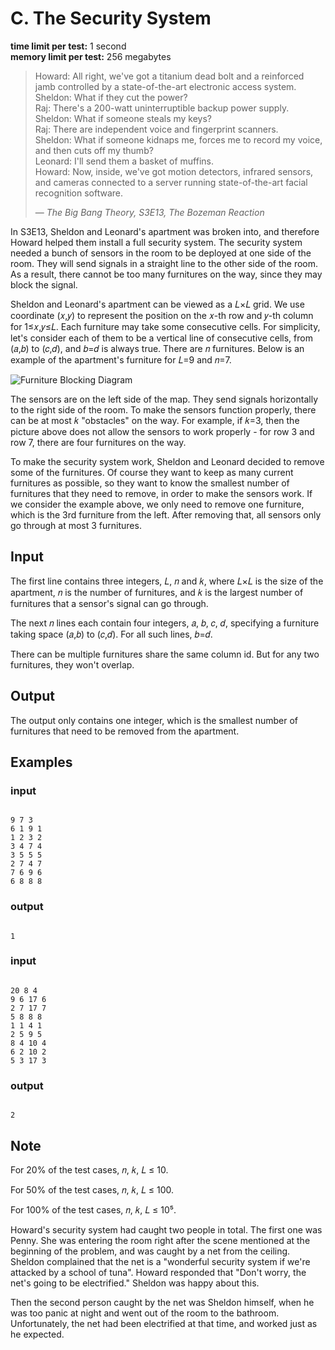 # C. The Security System

**time limit per test:** 1 second  
**memory limit per test:** 256 megabytes

> Howard: All right, we've got a titanium dead bolt and a reinforced jamb controlled by a state-of-the-art electronic access system.  
> Sheldon: What if they cut the power?  
> Raj: There's a 200-watt uninterruptible backup power supply.  
> Sheldon: What if someone steals my keys?  
> Raj: There are independent voice and fingerprint scanners.  
> Sheldon: What if someone kidnaps me, forces me to record my voice, and then cuts off my thumb?  
> Leonard: I'll send them a basket of muffins.  
> Howard: Now, inside, we've got motion detectors, infrared sensors, and cameras connected to a server running state-of-the-art facial recognition software.  
>
> — *The Big Bang Theory, S3E13, The Bozeman Reaction*

In S3E13, Sheldon and Leonard's apartment was broken into, and therefore Howard helped them install a full security system. The security system needed a bunch of sensors in the room to be deployed at one side of the room. They will send signals in a straight line to the other side of the room. As a result, there cannot be too many furnitures on the way, since they may block the signal.

Sheldon and Leonard's apartment can be viewed as a 𝐿×𝐿 grid. We use coordinate (𝑥,𝑦) to represent the position on the 𝑥-th row and 𝑦-th column for 1≤𝑥,𝑦≤𝐿. Each furniture may take some consecutive cells. For simplicity, let's consider each of them to be a vertical line of consecutive cells, from (𝑎,𝑏) to (𝑐,𝑑), and 𝑏=𝑑 is always true. There are 𝑛 furnitures. Below is an example of the apartment's furniture for 𝐿=9 and 𝑛=7.

![Furniture Blocking Diagram](https://espresso.codeforces.com/e4252f41adff7de61b55593d5fa84b0074362993.png)

The sensors are on the left side of the map. They send signals horizontally to the right side of the room. To make the sensors function properly, there can be at most 𝑘 "obstacles" on the way. For example, if 𝑘=3, then the picture above does not allow the sensors to work properly - for row 3 and row 7, there are four furnitures on the way.

To make the security system work, Sheldon and Leonard decided to remove some of the furnitures. Of course they want to keep as many current furnitures as possible, so they want to know the smallest number of furnitures that they need to remove, in order to make the sensors work. If we consider the example above, we only need to remove one furniture, which is the 3rd furniture from the left. After removing that, all sensors only go through at most 3 furnitures.

## Input

The first line contains three integers, 𝐿, 𝑛 and 𝑘, where 𝐿×𝐿 is the size of the apartment, 𝑛 is the number of furnitures, and 𝑘 is the largest number of furnitures that a sensor's signal can go through.

The next 𝑛 lines each contain four integers, 𝑎, 𝑏, 𝑐, 𝑑, specifying a furniture taking space (𝑎,𝑏) to (𝑐,𝑑). For all such lines, 𝑏=𝑑.

There can be multiple furnitures share the same column id. But for any two furnitures, they won't overlap.

## Output

The output only contains one integer, which is the smallest number of furnitures that need to be removed from the apartment.

## Examples

### input
```

9 7 3
6 1 9 1
1 2 3 2
3 4 7 4
3 5 5 5
2 7 4 7
7 6 9 6
6 8 8 8

```

### output
```

1

```

### input
```

20 8 4
9 6 17 6
2 7 17 7
5 8 8 8
1 1 4 1
2 5 9 5
8 4 10 4
6 2 10 2
5 3 17 3

```

### output
```

2

```

## Note

For 20% of the test cases, 𝑛, 𝑘, 𝐿 ≤ 10.

For 50% of the test cases, 𝑛, 𝑘, 𝐿 ≤ 100.

For 100% of the test cases, 𝑛, 𝑘, 𝐿 ≤ 10⁵.

Howard's security system had caught two people in total. The first one was Penny. She was entering the room right after the scene mentioned at the beginning of the problem, and was caught by a net from the ceiling. Sheldon complained that the net is a "wonderful security system if we're attacked by a school of tuna". Howard responded that "Don't worry, the net's going to be electrified." Sheldon was happy about this.

Then the second person caught by the net was Sheldon himself, when he was too panic at night and went out of the room to the bathroom. Unfortunately, the net had been electrified at that time, and worked just as he expected.

